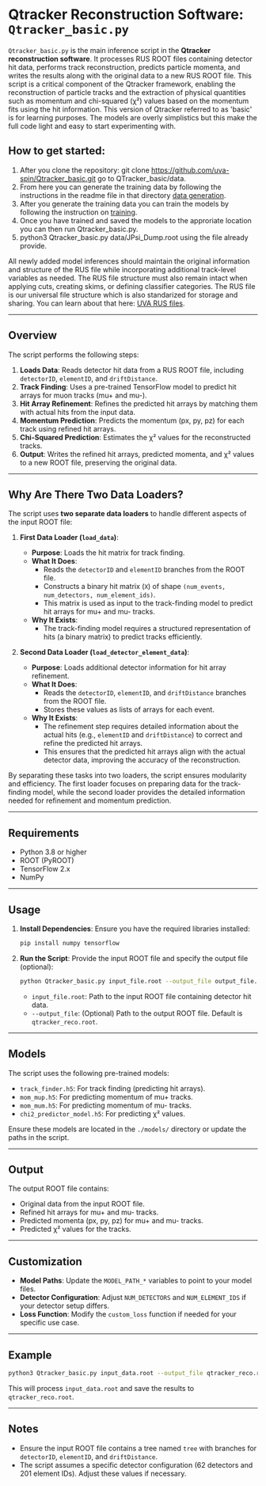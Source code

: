 # Qtracker Reconstruction Software: `Qtracker_basic.py`

`Qtracker_basic.py` is the main inference script in the **Qtracker reconstruction software**. It processes RUS ROOT files containing detector hit data, performs track reconstruction, predicts particle momenta, and writes the results along with the original data to a new RUS ROOT file. This script is a critical component of the Qtracker framework, enabling the reconstruction of particle tracks and the extraction of physical quantities such as momentum and chi-squared (χ²) values based on the momentum fits using the hit information.  This version of Qtracker referred to as 'basic' is for learning purposes.  The models are overly simplistics but this make the full code light and easy to start experimenting with.


## How to get started:
1.  After you clone the repository: git clone https://github.com/uva-spin/Qtracker_basic.git go to QTracker_basic/data.
2.  From here you can generate the training data by following the instructions in the readme file in that directory [data generation](https://github.com/uva-spin/Qtracker_basic/tree/main/QTracker_basic/data/README.md).
3.  After you generate the training data you can train the models by following the instruction on [training](https://github.com/uva-spin/Qtracker_basic/blob/main/QTracker_basic/training_scripts/README.md).
4.  Once you have trained and saved the models to the approriate location you can then run Qtracker_basic.py.
5.  python3 Qtracker_basic.py data/JPsi_Dump.root using the file already provide.

All newly added model inferences should maintain the original information and structure of the RUS file while incorporating additional track-level variables as needed. The RUS file structure must also remain intact when applying cuts, creating skims, or defining classifier categories. The RUS file is our universal file structure which is also standarized for storage and sharing. You can learn about that here: [UVA RUS files](https://github.com/uva-spin/UVA_RUS_Basic).

---

## Overview

The script performs the following steps:
1. **Loads Data**: Reads detector hit data from a RUS ROOT file, including `detectorID`, `elementID`, and `driftDistance`.
2. **Track Finding**: Uses a pre-trained TensorFlow model to predict hit arrays for muon tracks (mu+ and mu-).
3. **Hit Array Refinement**: Refines the predicted hit arrays by matching them with actual hits from the input data.
4. **Momentum Prediction**: Predicts the momentum (px, py, pz) for each track using refined hit arrays.
5. **Chi-Squared Prediction**: Estimates the χ² values for the reconstructed tracks.
6. **Output**: Writes the refined hit arrays, predicted momenta, and χ² values to a new ROOT file, preserving the original data.

---

## Why Are There Two Data Loaders?

The script uses **two separate data loaders** to handle different aspects of the input ROOT file:

1. **First Data Loader (`load_data`)**:
   - **Purpose**: Loads the hit matrix for track finding.
   - **What It Does**:
     - Reads the `detectorID` and `elementID` branches from the ROOT file.
     - Constructs a binary hit matrix (`X`) of shape `(num_events, num_detectors, num_element_ids)`.
     - This matrix is used as input to the track-finding model to predict hit arrays for mu+ and mu- tracks.
   - **Why It Exists**:
     - The track-finding model requires a structured representation of hits (a binary matrix) to predict tracks efficiently.

2. **Second Data Loader (`load_detector_element_data`)**:
   - **Purpose**: Loads additional detector information for hit array refinement.
   - **What It Does**:
     - Reads the `detectorID`, `elementID`, and `driftDistance` branches from the ROOT file.
     - Stores these values as lists of arrays for each event.
   - **Why It Exists**:
     - The refinement step requires detailed information about the actual hits (e.g., `elementID` and `driftDistance`) to correct and refine the predicted hit arrays.
     - This ensures that the predicted hit arrays align with the actual detector data, improving the accuracy of the reconstruction.

By separating these tasks into two loaders, the script ensures modularity and efficiency. The first loader focuses on preparing data for the track-finding model, while the second loader provides the detailed information needed for refinement and momentum prediction.

---

## Requirements

- Python 3.8 or higher
- ROOT (PyROOT)
- TensorFlow 2.x
- NumPy

---

## Usage

1. **Install Dependencies**:
   Ensure you have the required libraries installed:
   ```bash
   pip install numpy tensorflow
   ```

2. **Run the Script**:
   Provide the input ROOT file and specify the output file (optional):
   ```bash
   python Qtracker_basic.py input_file.root --output_file output_file.root
   ```

   - `input_file.root`: Path to the input ROOT file containing detector hit data.
   - `--output_file`: (Optional) Path to the output ROOT file. Default is `qtracker_reco.root`.

---

## Models

The script uses the following pre-trained models:
- `track_finder.h5`: For track finding (predicting hit arrays).
- `mom_mup.h5`: For predicting momentum of mu+ tracks.
- `mom_mum.h5`: For predicting momentum of mu- tracks.
- `chi2_predictor_model.h5`: For predicting χ² values.

Ensure these models are located in the `./models/` directory or update the paths in the script.

---

## Output

The output ROOT file contains:
- Original data from the input ROOT file.
- Refined hit arrays for mu+ and mu- tracks.
- Predicted momenta (px, py, pz) for mu+ and mu- tracks.
- Predicted χ² values for the tracks.

---

## Customization

- **Model Paths**: Update the `MODEL_PATH_*` variables to point to your model files.
- **Detector Configuration**: Adjust `NUM_DETECTORS` and `NUM_ELEMENT_IDS` if your detector setup differs.
- **Loss Function**: Modify the `custom_loss` function if needed for your specific use case.

---

## Example

```bash
python3 Qtracker_basic.py input_data.root --output_file qtracker_reco.root
```

This will process `input_data.root` and save the results to `qtracker_reco.root`.

---

## Notes

- Ensure the input ROOT file contains a tree named `tree` with branches for `detectorID`, `elementID`, and `driftDistance`.
- The script assumes a specific detector configuration (62 detectors and 201 element IDs). Adjust these values if necessary.

